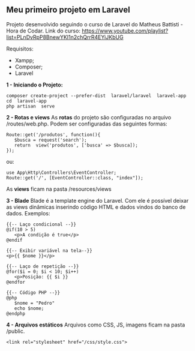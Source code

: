 ## Meu primeiro projeto em Laravel

Projeto desenvolvido seguindo o curso de Laravel do Matheus Battisti - Hora de Codar. Link do curso: https://www.youtube.com/playlist?list=PLnDvRpP8BnewYKI1n2chQrrR4EYiJKbUG

Requisitos: 
- Xampp;
- Composer;
- Laravel

**1 - Iniciando o Projeto:**

    composer create-project --prefer-dist  laravel/laravel  laravel-app
    cd  laravel-app
    php artisan  serve

**2 - Rotas e views** 
As **rotas** do projeto são configuradas no arquivo /routes/web.php. Podem ser configuradas das seguintes formas:

    Route::get('/produtos', function(){
       $busca = request('search');
       return  view('produtos', ['busca' => $busca]);
    });
ou: 

    use App\Http\Controllers\EventController;
    Route::get('/', [EventController::class, "index"]);
As **views** ficam na pasta /resources/views

**3 - Blade**
Blade é a template engine do Laravel. Com ele é possível deixar as views dinâmicas inserindo código HTML e dados vindos do banco de dados.
Exemplos:

    {{-- Laço condicional --}}
    @if(10 > 5)
       <p>A condição é true</p>
    @endif

    {{-- Exibir variável na tela--}}
    <p>{{ $nome }}</p>

    {{-- Laço de repetição --}}
    @for($i = 0; $i < 10; $i++)
       <p>Posição: {{ $i }}
    @endfor
    
    {{-- Código PHP --}}
    @php
       $nome = "Pedro"
       echo $nome;
    @endphp

**4 - Arquivos estáticos**
Arquivos como CSS, JS, imagens ficam na pasta /public.

    <link rel="stylesheet" href="/css/style.css">

